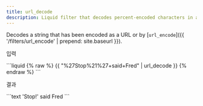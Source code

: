 ```yaml
---
title: url_decode
description: Liquid filter that decodes percent-encoded characters in a string.
---
```


Decodes a string that has been encoded as a URL or by [`url_encode`]({{ '/filters/url_encode' | prepend: site.baseurl }}).

<p class="code-label">입력</p>
```liquid
{% raw %}
{{ "%27Stop%21%27+said+Fred" | url_decode }}
{% endraw %}
```

<p class="code-label">결과</p>
```text
'Stop!' said Fred
```
